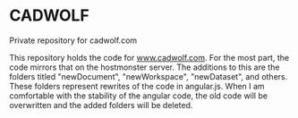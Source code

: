 # CADWOLF
Private repository for cadwolf.com


This repository holds the code for www.cadwolf.com. For the most part, the code mirrors that on the hostmonster server. The additions to this are the folders titled "newDocument", "newWorkspace", "newDataset", and others. These folders represent rewrites of the code in angular.js. When I am comfortable with the stability of the angular code, the old code will be overwritten and the added folders will be deleted.
